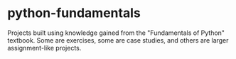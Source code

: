 # python-fundamentals
Projects built using knowledge gained from the "Fundamentals of Python" textbook. Some are exercises, some are case studies, and others are larger assignment-like projects.
